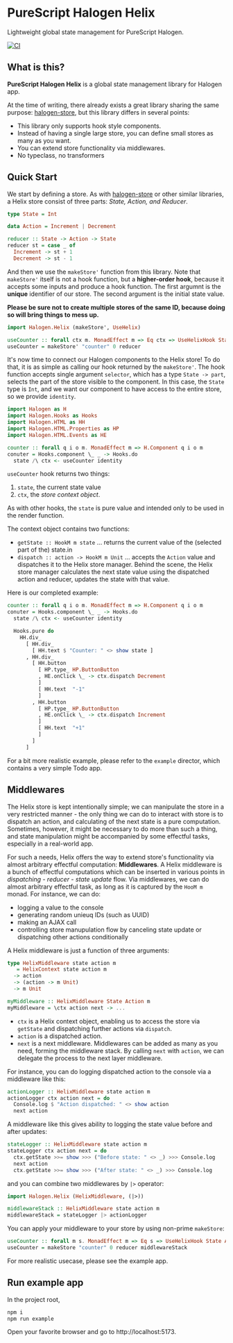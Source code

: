 # PureScript Halogen Helix

Lightweight global state management for PureScript Halogen.

[![CI](https://github.com/katsujukou/purescript-halogen-helix/actions/workflows/ci.yml/badge.svg)](https://github.com/katsujukou/purescript-halogen-helix/actions/workflows/ci.yml)

## What is this?

**PureScript Halogen Helix** is a global state management library for Halogen app.

At the time of writing, there already exists a great library sharing the same purpose: [halogen-store](https://github.com/thomashoneyman/purescript-halogen-store), but this library differs in several points:

- This library only supports hook style components.
- Instead of having a single large store, you can define small stores as many as you want.
- You can extend store functionality via middlewares.
- No typeclass, no transformers

## Quick Start

We start by defining a store. As with [halogen-store](https://github.com/thomashoneyman/purescript-halogen-store) or other similar libraries, a Helix store consist of three parts: _State, Action, and Reducer_.

```purs
type State = Int

data Action = Increment | Decrement

reducer :: State -> Action -> State
reducer st = case _ of
  Increment -> st + 1
  Decrement -> st - 1
```

And then we use the `makeStore'` function from this library. Note that `makeStore'` itself is not a hook function, but a **higher-order hook**, because it accepts some inputs and produce a hook function. The first argumnt is the **unique** identifier of our store. The second argument is the initial state value.

**Please be sure not to create multiple stores of the same ID, because doing so will bring things to mess up.**

```purs
import Halogen.Helix (makeStore', UseHelix)

useCounter :: forall ctx m. MonadEffect m => Eq ctx => UseHelixHook State Action ctx m
useCounter = makeStore' "counter" 0 reducer
```

It's now time to connect our Halogen components to the Helix store!
To do that, it is as simple as calling our hook returned by the `makeStore'`.
The hook function accepts single argument `selector`, which has a type `State -> part`, selects the part of the store visible to the component.
In this case, the `State` type is `Int`, and we want our component to have access to the entire store, so we provide `identity`.

```purs
import Halogen as H
import Halogen.Hooks as Hooks
import Halogen.HTML as HH
import Halogen.HTML.Properties as HP
import Halogen.HTML.Events as HE

counter :: forall q i o m. MonadEffect m => H.Component q i o m
conuter = Hooks.component \_ _ -> Hooks.do
  state /\ ctx <- useCounter identity
```

`useCounter` hook returns two things:

1. `state`, the current state value
2. `ctx`, the _store context object_.

As with other hooks, the `state` is pure value and intended only to be used in the render function.

The context object contains two functions:

- `getState :: HookM m state` ... returns the current value of the (selected part of the) state.in
- `dispatch :: action -> HookM m Unit` ... accepts the `Action` value and dispatches it to the Helix store manager. Behind the scene, the Helix store manager calculates the next state value using the dispatched action and reducer, updates the state with that value.

Here is our completed example:

```purs
counter :: forall q i o m. MonadEffect m => H.Component q i o m
conuter = Hooks.component \_ _ -> Hooks.do
  state /\ ctx <- useCounter identity

  Hooks.pure do
    HH.div_
      [ HH.div_
        [ HH.text $ "Counter: " <> show state ]
      , HH.div_
        [ HH.button
          [ HP.type_ HP.ButtonButton
          , HE.onClick \_ -> ctx.dispatch Decrement
          ]
          [ HH.text  "-1"
          ]
        , HH.button
          [ HP.type_ HP.ButtonButton
          , HE.onClick \_ -> ctx.dispatch Increment
          ]
          [ HH.text  "+1"
          ]
        ]
      ]
```

For a bit more realistic example, please refer to the `example` director, which contains a very simple Todo app.

## Middlewares

The Helix store is kept intentionally simple; we can manipulate the store in a very restricted manner - the only thing we can do to interact with store is to dispatch an action, and calculating of the next state is a pure computation. Sometimes, however, it might be necessary to do more than such a thing, and state manipulation might be accompanied by some effectful tasks, especially in a real-world app.

For such a needs, Helix offers the way to extend store's functionality via almost arbitrary effectful computation: **Middlewares**.
A Helix middleware is a bunch of effectful computations which can be inserted in various points in _dispatching - reducer - state update_ flow.
Via middlewares, we can do almost arbitrary effectful task, as long as it is captured by the `HooM m` monad. For instance, we can do:

- logging a value to the console
- generating random unieuq IDs (such as UUID)
- making an AJAX call
- controlling store manupulation flow by canceling state update or dispatching other actions conditionally

A Helix middleware is just a function of three arguments:

```purs
type HelixMiddleware state action m
   = HelixContext state action m
  -> action
  -> (action -> m Unit)
  -> m Unit

myMiddleware :: HelixMiddleware State Action m
myMiddleware = \ctx action next -> ...
```

- `ctx` is a Helix context object, enabling us to access the store via `getState` and dispatching further actions via `dispatch`.
- `action` is a dispatched action.
- `next` is a next middleware. Middlewares can be added as many as you need, forming the middleware stack. By calling `next` with `action`, we can delegate the process to the next layer middleware.

For instance, you can do logging dispatched action to the console via a middleware like this:

```purs
actionLogger :: HelixMiddleware state action m
actionLogger ctx action next = do
  Console.log $ "Action dispatched: " <> show action
  next action
```

A middleware like this gives ability to logging the state value before and after updates:

```purs
stateLogger :: HelixMiddleware state action m
stateLogger ctx action next = do
  ctx.getState >>= show >>> ("Before state: " <> _) >>> Console.log
  next action
  ctx.getState >>= show >>> ("After state: " <> _) >>> Console.log
```

and you can combine two middlewares by `|>` operator:

```purs
import Halogen.Helix (HelixMiddleware, (|>))

middlewareStack :: HelixMiddleware state action m
middlewareStack = stateLogger |> actionLogger
```

You can apply your middleware to your store by using non-prime `makeStore`:

```purs
useCounter :: forall m s. MonadEffect m => Eq s => UseHelixHook State Action s m
useCounter = makeStore "counter" 0 reducer middlewareStack
```

For more realistic usecase, please see the example app.

## Run example app

In the project root,

```sh
npm i
npm run example
```

Open your favorite browser and go to http://localhost:5173.
